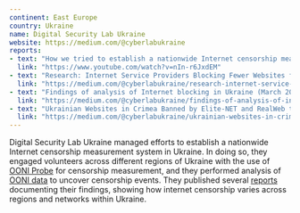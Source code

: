 ```yaml
---
continent: East Europe
country: Ukraine
name: Digital Security Lab Ukraine
website: https://medium.com/@cyberlabukraine
reports:
- text: "How we tried to establish a nationwide Internet censorship measurement system in Ukraine"
  link: "https://www.youtube.com/watch?v=nIn-r6JxdEM"
- text: "Research: Internet Service Providers Blocking Fewer Websites from the Sanction List"
  link: "https://medium.com/@cyberlabukraine/research-internet-service-providers-blocking-fewer-websites-from-the-sanction-list-8a1a9b4b8bd9"
- text: "Findings of analysis of Internet blocking in Ukraine (March 2019)"
  link: "https://medium.com/@cyberlabukraine/findings-of-analysis-of-internet-blocking-in-ukraine-march-2019-b20e23c17aee"	
- text: "Ukrainian Websites in Crimea Banned by Elite-NET and RealWeb the Most — a Research"
  link: "https://medium.com/@cyberlabukraine/ukrainian-websites-in-crimea-banned-by-elite-net-and-realweb-the-most-a-research-df9fc4a18748"
---
```


Digital Security Lab Ukraine managed efforts to establish a nationwide Internet censorship measurement system in Ukraine. In doing so, they engaged volunteers across different regions of Ukraine with the use of [OONI Probe](https://ooni.org/install/) for censorship measurement, and they performed analysis of [OONI data](https://ooni.org/data/) to uncover censorship events. They published several [reports](https://medium.com/@cyberlabukraine) documenting their findings, showing how internet censorship varies across regions and networks within Ukraine.